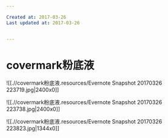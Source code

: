 ```yaml
---

Created at: 2017-03-26
Last updated at: 2017-03-26


---
```


# covermark粉底液


![[.//covermark粉底液.resources/Evernote Snapshot 20170326 223719.jpg\|2400x0]]

![[.//covermark粉底液.resources/Evernote Snapshot 20170326 223738.jpg\|2400x0]]

![[.//covermark粉底液.resources/Evernote Snapshot 20170326 223823.jpg\|1344x0]]

